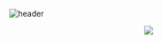 ![header](https://capsule-render.vercel.app/api?type=wave&color=auto&height=300&section=header&text=capsule%20render&fontSize=90)
<p align="center"><img src="https://capsule-render.vercel.app/api?type=wave&color=auto&height=300&section=header&text=capsule%20render&fontSize=90" /></p>
